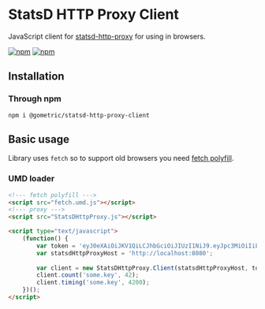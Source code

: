 # StatsD HTTP Proxy Client

JavaScript client for [statsd-http-proxy](https://github.com/GoMetric/statsd-http-proxy) for using in browsers.

[![npm](https://img.shields.io/npm/v/@gometric/statsd-http-proxy-client.svg?maxAge=2592000?style=flat-square)](https://www.npmjs.com/package/@gometric/statsd-http-proxy-client)
[![npm](https://img.shields.io/npm/dt/@gometric/statsd-http-proxy-client.svg)](https://www.npmjs.com/package/@gometric/statsd-http-proxy-client)

## Installation

### Through npm

```
npm i @gometric/statsd-http-proxy-client
```

## Basic usage

Library uses `fetch` so to support old browsers you need [fetch polyfill](https://github.com/github/fetch).

### UMD loader

```html
<!--- fetch polyfill --->
<script src="fetch.umd.js"></script>
<!--- proxy --->
<script src="StatsDHttpProxy.js"></script>

<script type="text/javascript">
    (function() {
        var token = 'eyJ0eXAiOiJKV1QiLCJhbGciOiJIUzI1NiJ9.eyJpc3MiOiIiLCJpYXQiOjE1MTk0MjE1NDIsImV4cCI6MTg2NjU3Njc0MiwiYXVkIjoiIiwic3ViIjoiIiwiR3JlZXRpbmciOiJIZWxsbywgZGVzY2VuZGFudHMifQ.n2qI2Ar9KzL3IsmlHjZAQmrf_Iz2ugnplwNIl4ELlDk';
        var statsdHttpProxyHost = 'http://localhost:8080';
        
        var client = new StatsDHttpProxy.Client(statsdHttpProxyHost, token);
        client.count('some.key', 42);
        client.timing('some.key', 4200);
    })();
</script>
```
